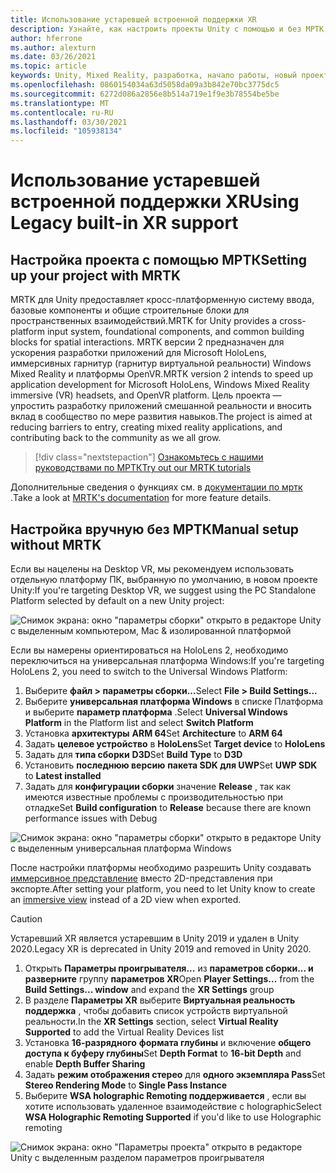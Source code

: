 ```yaml
---
title: Использование устаревшей встроенной поддержки XR
description: Узнайте, как настроить проекты Unity с помощью и без МРТК, используя устаревшие встроенные службы поддержки XR.
author: hferrone
ms.author: alexturn
ms.date: 03/26/2021
ms.topic: article
keywords: Unity, Mixed Reality, разработка, начало работы, новый проект, Windows Mixed Reality, UWP, XR, производительность, устаревший, мртк
ms.openlocfilehash: 0860154034a63d5058da09a3b842e70bc3775dc5
ms.sourcegitcommit: 6272d086a2856e8b514a719e1f9e3b78554be5be
ms.translationtype: MT
ms.contentlocale: ru-RU
ms.lasthandoff: 03/30/2021
ms.locfileid: "105938134"
---
```

# <a name="using-legacy-built-in-xr-support"></a><span data-ttu-id="8a983-104">Использование устаревшей встроенной поддержки XR</span><span class="sxs-lookup"><span data-stu-id="8a983-104">Using Legacy built-in XR support</span></span>

## <a name="setting-up-your-project-with-mrtk"></a><span data-ttu-id="8a983-105">Настройка проекта с помощью МРТК</span><span class="sxs-lookup"><span data-stu-id="8a983-105">Setting up your project with MRTK</span></span>

<span data-ttu-id="8a983-106">MRTK для Unity предоставляет кросс-платформенную систему ввода, базовые компоненты и общие строительные блоки для пространственных взаимодействий.</span><span class="sxs-lookup"><span data-stu-id="8a983-106">MRTK for Unity provides a cross-platform input system, foundational components, and common building blocks for spatial interactions.</span></span> <span data-ttu-id="8a983-107">MRTK версии 2 предназначен для ускорения разработки приложений для Microsoft HoloLens, иммерсивных гарнитур (гарнитур виртуальной реальности) Windows Mixed Reality и платформы OpenVR.</span><span class="sxs-lookup"><span data-stu-id="8a983-107">MRTK version 2 intends to speed up application development for Microsoft HoloLens, Windows Mixed Reality immersive (VR) headsets, and OpenVR platform.</span></span> <span data-ttu-id="8a983-108">Цель проекта — упростить разработку приложений смешанной реальности и вносить вклад в сообщество по мере развития навыков.</span><span class="sxs-lookup"><span data-stu-id="8a983-108">The project is aimed at reducing barriers to entry, creating mixed reality applications, and contributing back to the community as we all grow.</span></span>

> [!div class="nextstepaction"]
> [<span data-ttu-id="8a983-109">Ознакомьтесь с нашими руководствами по МРТК</span><span class="sxs-lookup"><span data-stu-id="8a983-109">Try out our MRTK tutorials</span></span>](tutorials/mr-learning-base-01.md)

<span data-ttu-id="8a983-110">Дополнительные сведения о функциях см. в [документации по мртк](/windows/mixed-reality/mrtk-unity) .</span><span class="sxs-lookup"><span data-stu-id="8a983-110">Take a look at [MRTK's documentation](/windows/mixed-reality/mrtk-unity) for more feature details.</span></span>

## <a name="manual-setup-without-mrtk"></a><span data-ttu-id="8a983-111">Настройка вручную без МРТК</span><span class="sxs-lookup"><span data-stu-id="8a983-111">Manual setup without MRTK</span></span>

<span data-ttu-id="8a983-112">Если вы нацелены на Desktop VR, мы рекомендуем использовать отдельную платформу ПК, выбранную по умолчанию, в новом проекте Unity:</span><span class="sxs-lookup"><span data-stu-id="8a983-112">If you're targeting Desktop VR, we suggest using the PC Standalone Platform selected by default on a new Unity project:</span></span>

![Снимок экрана: окно "параметры сборки" открыто в редакторе Unity с выделенным компьютером, Mac & изолированной платформой](images/wmr-config-img-3.png)

<span data-ttu-id="8a983-114">Если вы намерены ориентироваться на HoloLens 2, необходимо переключиться на универсальная платформа Windows:</span><span class="sxs-lookup"><span data-stu-id="8a983-114">If you're targeting HoloLens 2, you need to switch to the Universal Windows Platform:</span></span>

1.  <span data-ttu-id="8a983-115">Выберите **файл > параметры сборки...**</span><span class="sxs-lookup"><span data-stu-id="8a983-115">Select **File > Build Settings...**</span></span>
2.  <span data-ttu-id="8a983-116">Выберите **универсальная платформа Windows** в списке Платформа и выберите **параметр платформа** .</span><span class="sxs-lookup"><span data-stu-id="8a983-116">Select **Universal Windows Platform** in the Platform list and select **Switch Platform**</span></span>
3.  <span data-ttu-id="8a983-117">Установка **архитектуры** **ARM 64**</span><span class="sxs-lookup"><span data-stu-id="8a983-117">Set **Architecture** to **ARM 64**</span></span>
4.  <span data-ttu-id="8a983-118">Задать **целевое устройство** в **HoloLens**</span><span class="sxs-lookup"><span data-stu-id="8a983-118">Set **Target device** to **HoloLens**</span></span>
5.  <span data-ttu-id="8a983-119">Задать для **типа сборки** **D3D**</span><span class="sxs-lookup"><span data-stu-id="8a983-119">Set **Build Type** to **D3D**</span></span>
6.  <span data-ttu-id="8a983-120">Установить **последнюю версию** **пакета SDK для UWP**</span><span class="sxs-lookup"><span data-stu-id="8a983-120">Set **UWP SDK** to **Latest installed**</span></span>
7.  <span data-ttu-id="8a983-121">Задать для **конфигурации сборки** значение **Release** , так как имеются известные проблемы с производительностью при отладке</span><span class="sxs-lookup"><span data-stu-id="8a983-121">Set **Build configuration** to **Release** because there are known performance issues with Debug</span></span>

![Снимок экрана: окно "параметры сборки" открыто в редакторе Unity с выделенным универсальная платформа Windows](images/wmr-config-img-4.png)

<span data-ttu-id="8a983-123">После настройки платформы необходимо разрешить Unity создавать [иммерсивное представление](../../design/app-views.md) вместо 2D-представления при экспорте.</span><span class="sxs-lookup"><span data-stu-id="8a983-123">After setting your platform, you need to let Unity know to create an [immersive view](../../design/app-views.md) instead of a 2D view when exported.</span></span>

> [!CAUTION]
> <span data-ttu-id="8a983-124">Устаревший XR является устаревшим в Unity 2019 и удален в Unity 2020.</span><span class="sxs-lookup"><span data-stu-id="8a983-124">Legacy XR is deprecated in Unity 2019 and removed in Unity 2020.</span></span>

1. <span data-ttu-id="8a983-125">Открыть **Параметры проигрывателя...** из **параметров сборки... и разверните** группу **параметров XR**</span><span class="sxs-lookup"><span data-stu-id="8a983-125">Open **Player Settings...** from the **Build Settings... window** and expand the **XR Settings** group</span></span>
2. <span data-ttu-id="8a983-126">В разделе **Параметры XR** выберите **Виртуальная реальность поддержка** , чтобы добавить список устройств виртуальной реальности.</span><span class="sxs-lookup"><span data-stu-id="8a983-126">In the **XR Settings** section, select **Virtual Reality Supported** to add the Virtual Reality Devices list</span></span>
3. <span data-ttu-id="8a983-127">Установка **16-разрядного** **формата глубины** и включение **общего доступа к буферу глубины**</span><span class="sxs-lookup"><span data-stu-id="8a983-127">Set **Depth Format** to **16-bit Depth** and enable **Depth Buffer Sharing**</span></span>
4. <span data-ttu-id="8a983-128">Задать **режим отображения стерео** для **одного экземпляра Pass**</span><span class="sxs-lookup"><span data-stu-id="8a983-128">Set **Stereo Rendering Mode** to **Single Pass Instance**</span></span>
5. <span data-ttu-id="8a983-129">Выберите **WSA holographic Remoting поддерживается** , если вы хотите использовать удаленное взаимодействие с holographic</span><span class="sxs-lookup"><span data-stu-id="8a983-129">Select **WSA Holographic Remoting Supported** if you'd like to use Holographic remoting</span></span> 

![Снимок экрана: окно "Параметры проекта" открыто в редакторе Unity с выделенным разделом параметров проигрывателя](images/wmr-config-img-9.png)